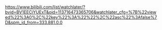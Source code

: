 https://www.bilibili.com/list/watchlater/?bvid=BV1EECiYUExT&oid=113716473365706&watchlater_cfg=%7B%22viewed%22%3A0%2C%22key%22%3A%22%22%2C%22asc%22%3Afalse%7D&spm_id_from=333.881.0.0